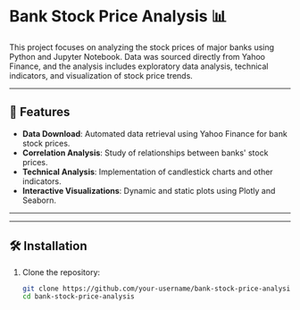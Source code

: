 # Bank Stock Price Analysis 📊

This project focuses on analyzing the stock prices of major banks using Python and Jupyter Notebook. Data was sourced directly from Yahoo Finance, and the analysis includes exploratory data analysis, technical indicators, and visualization of stock price trends.

---

## 🚀 Features

- **Data Download**: Automated data retrieval using Yahoo Finance for bank stock prices.
- **Correlation Analysis**: Study of relationships between banks' stock prices.
- **Technical Analysis**: Implementation of candlestick charts and other indicators.
- **Interactive Visualizations**: Dynamic and static plots using Plotly and Seaborn.

---

---

## 🛠️ Installation

1. Clone the repository:
   ```bash
   git clone https://github.com/your-username/bank-stock-price-analysis.git
   cd bank-stock-price-analysis




